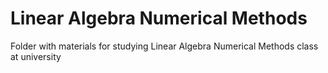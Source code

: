 # Linear Algebra Numerical Methods
Folder with materials for studying Linear Algebra Numerical Methods class at university
